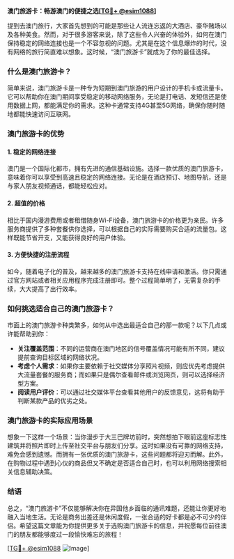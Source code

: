 **澳门旅游卡：畅游澳门的便捷之选[[TG💪+ @esim1088](https://t.me/s/esim1088)]**

提到去澳门旅行，大家首先想到的可能是那些让人流连忘返的大酒店、豪华赌场以及各种美食。然而，对于很多游客来说，除了这些令人兴奋的体验外，如何在澳门保持稳定的网络连接也是一个不容忽视的问题。尤其是在这个信息爆炸的时代，没有网络的旅行简直难以想象。这时候，“澳门旅游卡”就成为了你的最佳选择。

### 什么是澳门旅游卡？

简单来说，澳门旅游卡是一种专为短期到澳门旅游的用户设计的手机卡或流量卡。它可以帮助你在澳门期间享受稳定的移动网络服务，无论是打电话、发短信还是使用数据上网，都能满足你的需求。这种卡通常支持4G甚至5G网络，确保你随时随地都能快速访问互联网。

### 澳门旅游卡的优势

#### 1. 稳定的网络连接
澳门是一个国际化都市，拥有先进的通信基础设施。选择一款优质的澳门旅游卡，意味着你可以享受到高速且稳定的网络连接。无论是在酒店预订、地图导航，还是与家人朋友视频通话，都能轻松应对。

#### 2. 超值的价格
相比于国内漫游费用或者租借随身Wi-Fi设备，澳门旅游卡的价格更为亲民。许多服务商提供了多种套餐供你选择，可以根据自己的实际需要购买合适的流量包。这样既能节省开支，又能获得良好的用户体验。

#### 3. 方便快捷的注册流程
如今，随着电子化的普及，越来越多的澳门旅游卡支持在线申请和激活。你只需通过官方网站或者相关应用程序完成注册即可。整个过程简单明了，无需复杂的手续，大大提高了出行效率。

### 如何挑选适合自己的澳门旅游卡？

市面上的澳门旅游卡种类繁多，如何从中选出最适合自己的那一款呢？以下几点或许能帮助到你：

- **关注覆盖范围**：不同的运营商在澳门地区的信号覆盖情况可能有所不同，建议提前查询目标区域的网络状况。
- **考虑个人需求**：如果你主要依赖于社交媒体分享照片视频，则应优先考虑提供大流量套餐的服务商；而如果只是偶尔查看邮件或浏览网页，则可以选择经济型方案。
- **阅读用户评价**：可以通过社交媒体平台查看其他用户的反馈意见，这将有助于判断某款产品的优劣之处。

### 澳门旅游卡的实际应用场景

想象一下这样一个场景：当你漫步于大三巴牌坊前时，突然想拍下眼前这座标志性建筑并将照片即时上传至社交平台与朋友们分享。这时如果没有可靠的网络支持，难免会感到遗憾。而拥有一张优质的澳门旅游卡，这些问题都将迎刃而解。此外，在购物过程中遇到心仪的商品但又不确定是否适合自己时，也可以利用网络搜索相关信息辅助决策。

### 结语

总之，“澳门旅游卡”不仅能够解决你在异国他乡面临的通讯难题，还能让你更好地融入当地生活。无论是商务出差还是休闲度假，一张合适的好卡都是必不可少的伴侣。希望这篇文章能为你提供更多关于选购澳门旅游卡的信息，并祝愿每位前往澳门的朋友都能够度过一段愉快难忘的旅程！

[[TG💪+ @esim1088](https://t.me/s/esim1088) ![Image](https://i.postimg.cc/4NQfJmqS/Snipaste-2025-05-13-00-14-12.png)]